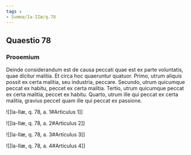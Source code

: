 ```yaml
---
tags : 
- Summa/Ia-IIæ/q.78
---
```


## Quaestio 78

### Prooemium

Deinde considerandum est de causa peccati quae est ex parte voluntatis, quae dicitur malitia. Et circa hoc quaeruntur quatuor. Primo, utrum aliquis possit ex certa malitia, seu industria, peccare. Secundo, utrum quicumque peccat ex habitu, peccet ex certa malitia. Tertio, utrum quicumque peccat ex certa malitia, peccet ex habitu. Quarto, utrum ille qui peccat ex certa malitia, gravius peccet quam ille qui peccat ex passione.

![[Ia-IIæ, q. 78, a. 1#Articulus 1]]

![[Ia-IIæ, q. 78, a. 2#Articulus 2]]

![[Ia-IIæ, q. 78, a. 3#Articulus 3]]

![[Ia-IIæ, q. 78, a. 4#Articulus 4]]

